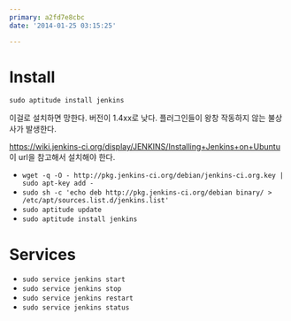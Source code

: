 ```yaml
---
primary: a2fd7e8cbc
date: '2014-01-25 03:15:25'

---
```


# Install

	sudo aptitude install jenkins 

이걸로 설치하면 망한다. 버전이 1.4xx로 낮다. 플러그인들이 왕창 작동하지 않는 불상사가 발생한다.

<https://wiki.jenkins-ci.org/display/JENKINS/Installing+Jenkins+on+Ubuntu> 이 url을 참고해서 설치해야 한다.

- `wget -q -O - http://pkg.jenkins-ci.org/debian/jenkins-ci.org.key | sudo apt-key add -`
- `sudo sh -c 'echo deb http://pkg.jenkins-ci.org/debian binary/ > /etc/apt/sources.list.d/jenkins.list'`
- `sudo aptitude update`
- `sudo aptitude install jenkins`

# Services

- `sudo service jenkins start`
- `sudo service jenkins stop`
- `sudo service jenkins restart`
- `sudo service jenkins status`


